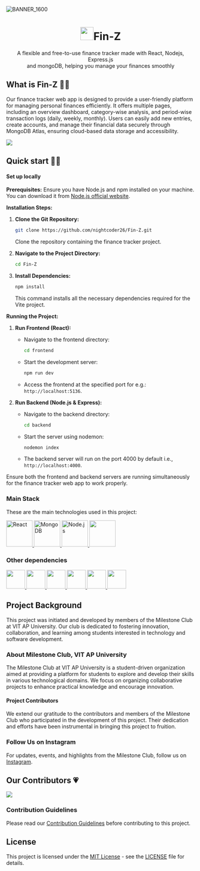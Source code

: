 ![BANNER_1600](https://github.com/nightcoder26/Fin-Z/assets/77844703/06c9a05b-77fa-4d1c-ad12-223042f98069)
<h1 align="center"> <img src="https://github.com/nightcoder26/Fin-Z/assets/77844703/1f86a237-0b42-4eca-9311-18f5aedfc45a" width="35" />Fin-Z 
</h1>
<p align="center">A flexible and free-to-use finance tracker made with React, Nodejs, Express.js <br/> and mongoDB, helping you manage your finances smoothly</p>

<h2>What is Fin-Z 🤔💭</h2>
<p>Our finance tracker web app is designed to provide a user-friendly platform for managing personal finances efficiently. It offers multiple pages, including an overview dashboard, category-wise analysis, and period-wise transaction logs (daily, weekly, monthly). Users can easily add new entries, create accounts, and manage their financial data securely through MongoDB Atlas, ensuring cloud-based data storage and accessibility.

</p>
<img src="https://github.com/nightcoder26/Fin-Z/assets/77844703/eb1a2a7c-2039-4b0f-abc4-5241c571e738" />

<!--
<h4>Key Features</h4>
<p>
Intuitive UI Design: User-centric interface for easy navigation and interaction<br/>
Multi-page Structure: Overview, Category Analysis, and Periodic Transaction Logs<br/>
Cloud Database (MongoDB Atlas): Secure and reliable storage for financial data<br/>
Effortless Entry Management: Easily add new transactions and manage records<br/>
User Account Creation: Simple account setup and management<br/>
Flexible User Settings: Customize usernames, passwords, and account details<br/>
Comprehensive Financial Analysis: Detailed breakdowns of spending categories and transaction logs<br/>
</p> -->

<h2>Quick start 🏃‍♀️</h2>
<h4>Set up locally</h4>
<p>


**Prerequisites:**
Ensure you have Node.js and npm installed on your machine. You can download it from [Node.js official website](https://nodejs.org/).

**Installation Steps:**

1. **Clone the Git Repository:**
    ```bash
    git clone https://github.com/nightcoder26/Fin-Z.git
    ```
    Clone the repository containing the finance tracker project.

2. **Navigate to the Project Directory:**
    ```bash
    cd Fin-Z
    ```

3. **Install Dependencies:**
    ```bash
    npm install
    ```
    This command installs all the necessary dependencies required for the Vite project.<br/>
    
**Running the Project:**

1. **Run Frontend (React):**
    - Navigate to the frontend directory:
        ```bash
        cd frontend
        ```
    - Start the development server:
        ```bash
        npm run dev
        ```
    - Access the frontend at the specified port for e.g.: `http://localhost:5136`.

2. **Run Backend (Node.js & Express):**
    - Navigate to the backend directory:
        ```bash
        cd backend
        ```
    - Start the server using nodemon:
        ```bash
        nodemon index
        ```
    - The backend server will run on the port 4000 by default i.e., `http://localhost:4000`.

Ensure both the frontend and backend servers are running simultaneously for the finance tracker web app to work properly.
</p>

<h3>Main Stack</h3>

<p>These are the main technologies used in this project:</p>

<a href="https://reactjs.org/">
  <img src="https://upload.wikimedia.org/wikipedia/commons/thumb/a/a7/React-icon.svg/1280px-React-icon.svg.png" alt="React" width="70px" />
</a>

<a href="https://www.mongodb.com/">
  <img src="https://webimages.mongodb.com/_com_assets/cms/mongodb_logo1-76twgcu2dm.png?auto=format%2Ccompress" alt="MongoDB" width="70px"  />
</a>

<a href="https://nodejs.org/">
  <img src="https://nodejs.org/static/images/logos/nodejs-new-pantone-black.svg" alt="Node.js" width="70px" />
</a>

<a href="https://expressjs.com/">
  <img src="https://expressjs.com/images/express-facebook-share.png" width="70px" />
</a>

<h3>Other dependencies</h3>






<a href="https://react-icons.github.io/react-icons/">
  <img src="https://github.com/nightcoder26/Fin-Z/assets/77844703/10e5bb18-aa40-4cef-9c4b-6cd3c547b552" width="50px"/>
</a>
<a href="https://vitejs.dev/">
  <img src="https://vitejs.dev/logo-with-shadow.png" width="50px"/>
</a>
<a href="https://nodemon.io/">
  <img src="https://github.com/nightcoder26/Fin-Z/assets/77844703/a1c84575-8ab6-4f90-a4a3-75ac4697e8b3" width="50px"/>
</a>
<a href="https://recharts.org/en-US/">
  <img src="https://github.com/nightcoder26/Fin-Z/assets/77844703/06740ea1-01fa-49d3-b8a1-4ad838dffc4d" width="50px"/>
</a>
<a href="https://momentjs.com/timezone/docs/">
  <img src="https://github.com/nightcoder26/Fin-Z/assets/77844703/0a0649d8-bf9b-4868-9af5-29c2b4637363" width="50px"/>
</a>
<a href="https://mongoosejs.com/">
  <img src="https://github.com/nightcoder26/Fin-Z/assets/77844703/4feb5714-5bbe-4a1a-b8b7-ca3537aa709b" width="50px"/>
</a>



## Project Background

This project was initiated and developed by members of the Milestone Club at VIT AP University. Our club is dedicated to fostering innovation, collaboration, and learning among students interested in technology and software development.

### About Milestone Club, VIT AP University

The Milestone Club at VIT AP University is a student-driven organization aimed at providing a platform for students to explore and develop their skills in various technological domains. We focus on organizing  collaborative projects to enhance practical knowledge and encourage innovation.

#### Project Contributors

We extend our gratitude to the contributors and members of the Milestone Club who participated in the development of this project. Their dedication and efforts have been instrumental in bringing this project to fruition.

### Follow Us on Instagram

For updates, events, and highlights from the Milestone Club, follow us on [Instagram](https://www.instagram.com/milestone_club_vitap/).


<h2> Our Contributors 💗</h2>

<a href="https://github.com/nightcoder26/Fin-Z/graphs/contributors">
  <img src="https://contrib.rocks/image?repo=nightcoder26/Fin-Z&max=400&columns=20" />
</a>


### Contribution Guidelines

Please read our [Contribution Guidelines](CONTRIBUTING.md) before contributing to this project.

## License
This project is licensed under the [MIT License](LICENSE) - see the [LICENSE](LICENSE) file for details.




